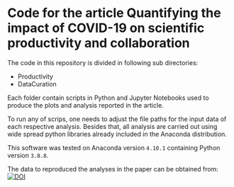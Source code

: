 # Code for the article Quantifying the impact of COVID-19 on scientific productivity and collaboration

The code in this repository is divided in following sub directories:
- Productivity
- DataCuration

Each folder contain scripts in Python and Jupyter Notebooks used to produce
the plots and analysis reported in the article.

To run any of scrips, one needs to adjust the file paths for the input data
of each respective analysis. Besides that, all analysis are carried out using
wide spread python libraries already included in the Anaconda distribution.

This software was tested on Anaconda version `4.10.1` containing Python version
`3.8.8`.

The data to reproduced the analyses in the paper can be obtained from:  
[![DOI](https://zenodo.org/badge/DOI/10.5281/zenodo.6257467.svg)](https://doi.org/10.5281/zenodo.6257467)
